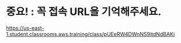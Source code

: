 # 중요! : 꼭 접속 URL을 기억해주세요.

https://us-east-1.student.classrooms.aws.training/class/pUEeRW4DWnNS9itdNdBAKi
